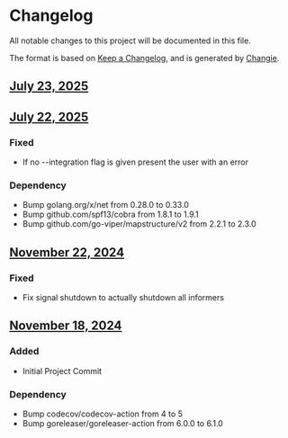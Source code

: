 # Changelog
All notable changes to this project will be documented in this file.

The format is based on [Keep a Changelog](https://keepachangelog.com/en/1.0.0/),
and is generated by [Changie](https://github.com/miniscruff/changie).


## [July 23, 2025](https://github.com/OpsLevel/opslevel-agent/compare/v2025.7.22...v2025.7.23)

## [July 22, 2025](https://github.com/OpsLevel/opslevel-agent/compare/v2024.11.22...v2025.7.22)
### Fixed
* If no --integration flag is given present the user with an error
### Dependency
* Bump golang.org/x/net from 0.28.0 to 0.33.0
* Bump github.com/spf13/cobra from 1.8.1 to 1.9.1
* Bump github.com/go-viper/mapstructure/v2 from 2.2.1 to 2.3.0

## [November 22, 2024](https://github.com/OpsLevel/opslevel-agent/compare/v2024.11.18...v2024.11.22)
### Fixed
* Fix signal shutdown to actually shutdown all informers

## [November 18, 2024](https://github.com/OpsLevel/opslevel-agent/compare/v0.0.0...v2024.11.18)
### Added
* Initial Project Commit
### Dependency
* Bump codecov/codecov-action from 4 to 5
* Bump goreleaser/goreleaser-action from 6.0.0 to 6.1.0
